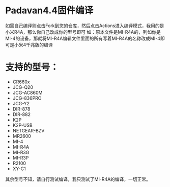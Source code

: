 # Padavan4.4固件编译

如需自己编译则点击Fork到您的仓库，然后点击Actions进入编译模式，我用的是小米R4A，那么你自己改成你的型号即可
如：原本文件是MI-R4A的，列如你是MI-4的设备，那就将MI-R4A编辑文件里面的所有写着MI-R4A的名称改成MI-4即可是小米4千兆版的编译

# 支持的型号：
 - CR660x
 - JCG-Q20
 - JCG-AC860M
 - JCG-836PRO
 - JCG-Y2
 - DIR-878
 - DIR-882
 - K2P
 - K2P-USB
 - NETGEAR-BZV
 - MR2600
 - MI-4
 - MI-R4A
 - MI-R3G
 - MI-R3P
 - R2100
 - XY-C1

其余型号不知，请自行测试编译，我只测试了MI-R4A的编译，一切正常。


